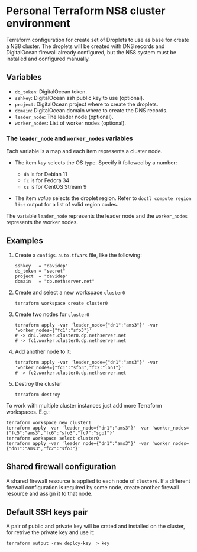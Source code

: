 # Personal Terraform NS8 cluster environment

Terraform configuration for create set of Droplets to use as base for create a NS8 cluster.
The droplets will be created with DNS records and DigitalOcean firewall already configured,
but the NS8 system must be installed and configured manually.

## Variables

* `do_token`: DigitalOcean token.
* `sshkey`: DigitalOcean ssh public key to use (optional).
* `project`: DigitalOcean project where to create the droplets.
* `domain`: DigitalOcean domain where to create the DNS records.
* `leader_node`: The leader node (optional).
* `worker_nodes`: List of worker nodes (optional).

### The `leader_node` and `worker_nodes` variables

Each variable is a map and each item represents a cluster node.

- The item _key_ selects the OS type. Specify it followed by a number:

  * `dn` is for Debian 11
  * `fc` is for Fedora 34
  * `cs` is for CentOS Stream 9

- The item _value_ selects the droplet region. Refer to `doctl compute region list` output for
  a list of valid region codes.

The variable `leader_node` represents the leader node and the `worker_nodes` represents the worker nodes.

## Examples

1. Create a `configs.auto.tfvars` file, like the following:

       sshkey   = "davidep"
       do_token = "secret"
       project  = "davidep"
       domain   = "dp.nethserver.net"

2. Create and select a new workspace `cluster0`

       terraform workspace create cluster0

3. Create two nodes for `cluster0`

       terraform apply -var 'leader_node={"dn1":"ams3"}' -var 'worker_nodes={"fc1":"sfo3"}'
       # -> dn1.leader.cluster0.dp.nethserver.net
       # -> fc1.worker.cluster0.dp.nethserver.net

4. Add another node to it:

       terraform apply -var 'leader_node={"dn1":"ams3"}' -var 'worker_nodes={"fc1":"sfo3","fc2:"lon1"}'
       # -> fc2.worker.cluster0.dp.nethserver.net

5. Destroy the cluster

       terraform destroy

To work with multiple cluster instances just add more Terraform
workspaces. E.g.:

    terraform workspace new cluster1
    terraform apply -var 'leader_node={"dn1":"ams3"}' -var 'worker_nodes={"fc5":"ams3","fc6":"sfo3","fc7":"sgp1"}'
    terraform workspace select cluster0
    terraform apply -var 'leader_node={"dn1":"ams3"}' -var 'worker_nodes={"dn1":"ams3","fc2":"sfo3"}'

## Shared firewall configuration

A shared firewall resource is applied to each node of `cluster0`. If a
different firewall configuration is required by some node, create another
firewall resource and assign it to that node.

## Default SSH keys pair

A pair of public and private key will be crated and installed on the cluster, for retrive the private key
and use it:

    terraform output -raw deploy-key  > key
